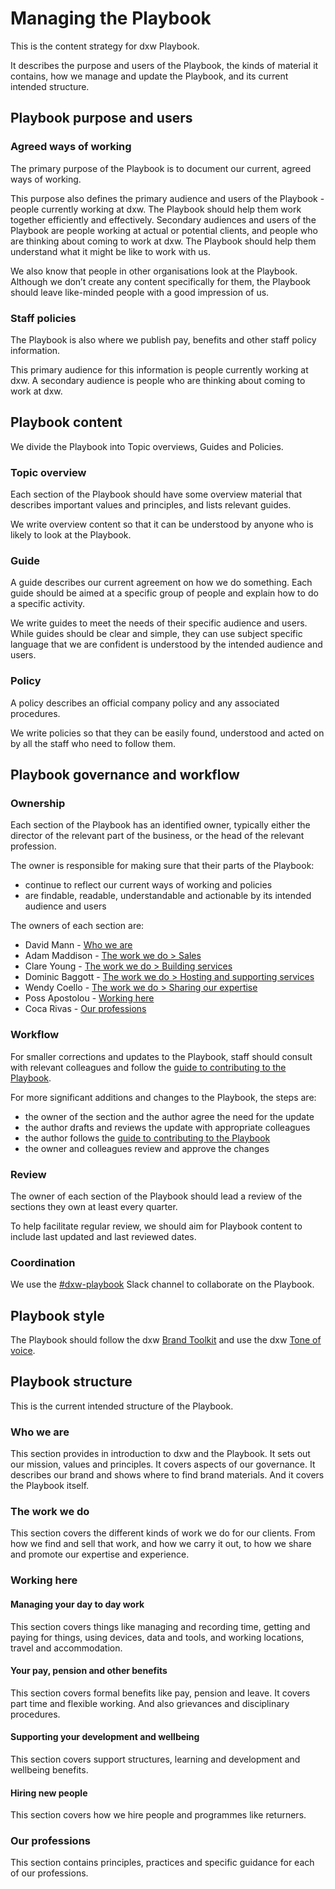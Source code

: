 # Managing the Playbook

This is the content strategy for dxw Playbook.

It describes the purpose and users of the Playbook, the kinds of material it contains,
how we manage and update the Playbook, and its current intended structure.

## Playbook purpose and users

### Agreed ways of working

The primary purpose of the Playbook is to document our current, agreed ways of working.

This purpose also defines the primary audience and users of the Playbook - people currently working at dxw. The Playbook should help them work together efficiently and effectively.
Secondary audiences and users of the Playbook are people working at actual or potential clients, and people who are thinking about coming to work at dxw. The Playbook should help them understand what it might be like to work with us.

We also know that people in other organisations look at the Playbook. Although we don’t create any content specifically for them, the Playbook should leave like-minded people with a good impression of us.

### Staff policies

The Playbook is also where we publish pay, benefits and other staff policy information.

This primary audience for this information is people currently working at dxw. A secondary audience is people who are thinking about coming to work at dxw.

## Playbook content

We divide the Playbook into Topic overviews, Guides and Policies.

### Topic overview

Each section of the Playbook should have some overview material that describes important values and principles, and lists relevant guides.

We write overview content so that it can be understood by anyone who is likely to look at the Playbook.

### Guide

A guide describes our current agreement on how we do something. Each guide should be aimed at a specific group of people and explain how to do a specific activity.

We write guides to meet the needs of their specific audience and users. While guides should be clear and simple, they can use subject specific language that we are confident is understood by the intended audience and users.

### Policy

A policy describes an official company policy and any associated procedures.

We write policies so that they can be easily found, understood and acted on by all the staff who need to follow them.

## Playbook governance and workflow

### Ownership

Each section of the Playbook has an identified owner, typically either the director of the relevant part of the business, or the head of the relevant profession.

The owner is responsible for making sure that their parts of the Playbook:

 - continue to reflect our current ways of working and policies
 - are findable, readable, understandable and actionable by its intended audience and users

The owners of each section are:

 - David Mann - [Who we are](https://playbook.dxw.com/#/?id=who-we-are)
 - Adam Maddison - [The work we do > Sales](https://playbook.dxw.com/#/?id=sales)
 - Clare Young - [The work we do > Building services](https://playbook.dxw.com/#/?id=building-services)
 - Dominic Baggott - [The work we do > Hosting and supporting services](https://playbook.dxw.com/#/?id=hosting-and-supporting-services)
 - Wendy Coello - [The work we do > Sharing our expertise](https://playbook.dxw.com/#/?id=sharing-our-expertise)
 - Poss Apostolou - [Working here](https://playbook.dxw.com/#/?id=working-here)
 - Coca Rivas - [Our professions](https://playbook.dxw.com/#/?id=our-professions)

### Workflow

For smaller corrections and updates to the Playbook, staff should consult with relevant colleagues and follow the
[guide to contributing to the Playbook](https://playbook.dxw.com/#/contributing).

For more significant additions and changes to the Playbook, the steps are:

 - the owner of the section and the author agree the need for the update
 - the author drafts and reviews the update with appropriate colleagues
 - the author follows the [guide to contributing to the Playbook](https://playbook.dxw.com/#/contributing)
 - the owner and colleagues review and approve the changes

### Review

The owner of each section of the Playbook should lead a review of the sections they own at least every quarter.

To help facilitate regular review, we should aim for Playbook content to include last updated and last reviewed dates.

### Coordination

We use the [#dxw-playbook](https://dxw.slack.com/archives/CK5HUK6SE) Slack channel to collaborate on the Playbook.

## Playbook style

The Playbook should follow the dxw [Brand Toolkit](https://v-df7640e636dddb2c9710.brand.madebyfieldwork.com/) and use the dxw [Tone of voice](https://playbook.dxw.com/#/guides/tone-of-voice).

## Playbook structure

This is the current intended structure of the Playbook.

### Who we are

This section provides in introduction to dxw and the Playbook. It sets out our mission, values and principles. It covers aspects of our governance. It describes our brand and shows where to find brand materials. And it covers the Playbook itself.

### The work we do

This section covers the different kinds of work we do for our clients. From how we find and sell that work, and how we carry it out, to how we share and promote our expertise and experience.

### Working here

#### Managing your day to day work

This section covers things like managing and recording time, getting and paying for things, using devices, data and tools, and working locations, travel and accommodation.

#### Your pay, pension and other benefits

This section covers formal benefits like pay, pension and leave. It covers part time and flexible working. And also grievances and disciplinary procedures.

#### Supporting your development and wellbeing

This section covers support structures, learning and development and wellbeing benefits.

#### Hiring new people

This section covers how we hire people and programmes like returners.

### Our professions

This section contains principles, practices and specific guidance for each of our professions.

